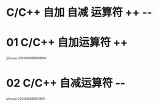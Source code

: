 # C/C++ 自加 自减 运算符 ++ --



# 01 C/C++ 自加运算符 ++

<img src="https://cvp.oss-cn-shanghai.aliyuncs.com/picgo/202404080804656.png" alt="image-20240408080406604" style="zoom:50%;" />



# 02 C/C++ 自减运算符 --

<img src="https://cvp.oss-cn-shanghai.aliyuncs.com/picgo/202404080813861.png" alt="image-20240408081311800" style="zoom:50%;" />